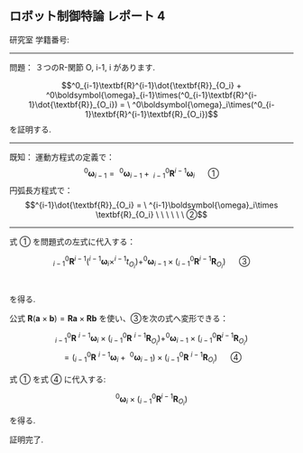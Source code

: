 
ロボット制御特論 レポート 4
----------------------
研究室
学籍番号:

***
問題：
３つのR-関節 O, i-1, i があります.

$$^0_{i-1}\textbf{R}^{i-1}\dot{\textbf{R}}_{O_i} + ^0\boldsymbol{\omega}_{i-1}\times(^0_{i-1}\textbf{R}^{i-1}\dot{\textbf{R}}_{O_i})
= \ ^0\boldsymbol{\omega}_i\times(^0_{i-1}\textbf{R}^{i-1}\textbf{R}_{O_i})$$
を証明する.
***
既知：
運動方程式の定義で：
$$^0\boldsymbol{\omega}_{i-1} = \ ^0\boldsymbol{\omega}_{i-1} + \ ^0_{i-1}\textbf{R}^{i-1}\boldsymbol{\omega}_i \ \ \ \ \ \ ①$$
円弧長方程式で：
$$^{i-1}\dot{\textbf{R}}_{O_i} = \ ^{i-1}\boldsymbol{\omega}_i\times \textbf{R}_{O_i} \ \ \ \ \ \ ②$$

***
式 ① を問題式の左式に代入する：

$$^0_{i-1}\textbf{R}^{i-1}(^{i-1}\boldsymbol{\omega}_i\times ^{i-1}t_{O_i}) +
 ^0\boldsymbol{\omega}_{i-1}\times(^0_{i-1}\textbf{R}^{i-1}\textbf{R}_{O_i}) \ \ \ \ \ \ ③$$　　　

 を得る.

 公式 $\textbf{R}(\textbf{a}\times \textbf{b}) = \textbf{Ra} \times \textbf{Rb}$ を使い、③を次の式へ変形できる：

 $$^0_{i-1}\textbf{R} \ ^{i-1}\boldsymbol{\omega}_i\times(^0_{i-1}\textbf{R} \
 ^{i-1}\textbf{R}_{O_i}) +
 ^0\boldsymbol{\omega}_{i-1}\times(^0_{i-1}\textbf{R}^{i-1}\textbf{R}_{O_i})$$ $$=
 (^0_{i-1}\textbf{R} \ ^{i-1}\boldsymbol{\omega}_i + \
 ^0\boldsymbol{\omega}_{i-1})\times(^0_{i-1}\textbf{R} \ ^{i-1}\textbf{R}_{O_i}) \ \ \ \ \ \ ④$$

式 ① を式 ④ に代入する:

$$^0\boldsymbol{\omega}_i\times(^0_{i-1}\textbf{R}^{i-1}\textbf{R}_{O_i})$$

を得る.

証明完了.
